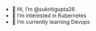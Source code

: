 - 👋 Hi, I’m @sukritigupta26
- 👀 I’m interested in Kubernetes
- 🌱 I’m currently learning Devops

<!---
sukritigupta26/sukritigupta26 is a ✨ special ✨ repository because its `README.md` (this file) appears on your GitHub profile.
You can click the Preview link to take a look at your changes.
--->
